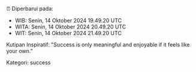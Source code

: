 ⏰ Diperbarui pada:
- WIB: Senin, 14 Oktober 2024 19.49.20 UTC
- WITA: Senin, 14 Oktober 2024 20.49.20 UTC
- WIT: Senin, 14 Oktober 2024 21.49.20 UTC

Kutipan Inspiratif:
"Success is only meaningful and enjoyable if it feels like your own."


Kategori: success

